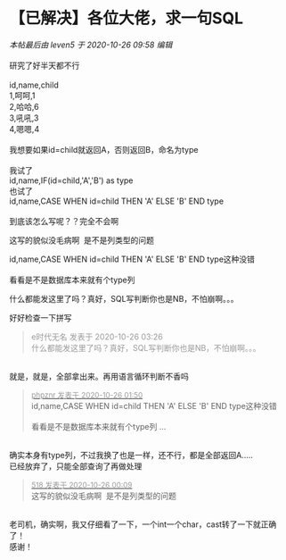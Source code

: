 # 【已解决】各位大佬，求一句SQL


<i class="pstatus"> 本帖最后由 leven5 于 2020-10-26 09:58 编辑 </i><br />
<br />
研究了好半天都不行<br />
<br />
id,name,child<br />
1,呵呵,1<br />
2,哈哈,6<br />
3,吼吼,3<br />
4,嗯嗯,4<br />
<br />
我想要如果id=child就返回A，否则返回B，命名为type<br />
<br />
我试了<br />
id,name,IF(id=child,'A','B') as type<br />
也试了<br />
id,name,CASE WHEN id=child THEN 'A' ELSE 'B' END type<br />
<br />
到底该怎么写呢？？完全不会啊<img src="static/image/smiley/yct/021.gif" smilieid="37" border="0" alt="" /> 

这写的貌似没毛病啊&nbsp;&nbsp;是不是列类型的问题<img src="static/image/smiley/yct/022.gif" smilieid="42" border="0" alt="" />

id,name,CASE WHEN id=child THEN 'A' ELSE 'B' END type这种没错<br />
<br />
看看是不是数据库本来就有个type列

什么都能发这里了吗？真好，SQL写判断你也是NB，不怕崩啊。。。

好好检查一下拼写

<div class="quote"><blockquote><font color="#999999">e时代无名 发表于 2020-10-26 03:26</font><br />
<font color="#999999">什么都能发这里了吗？真好，SQL写判断你也是NB，不怕崩啊。。。</font></blockquote></div><br />
就是，就是，全部拿出来。再用语言循环判断不香吗

<div class="quote"><blockquote><font size="2"><a href="https://www.hostloc.com/forum.php?mod=redirect&amp;goto=findpost&amp;pid=9352133&amp;ptid=758411" target="_blank"><font color="#999999">phpznr 发表于 2020-10-26 01:50</font></a></font><br />
id,name,CASE WHEN id=child THEN 'A' ELSE 'B' END type这种没错<br />
<br />
看看是不是数据库本来就有个type列 ...</blockquote></div><br />
确实本身有type列，不过我换了也是一样，还不行，都是全部返回A.....<br />
已经放弃了，只能全部查询了再做处理<img src="static/image/smiley/yct/021.gif" smilieid="37" border="0" alt="" />

<div class="quote"><blockquote><font size="2"><a href="https://www.hostloc.com/forum.php?mod=redirect&amp;goto=findpost&amp;pid=9351992&amp;ptid=758411" target="_blank"><font color="#999999">518 发表于 2020-10-26 00:09</font></a></font><br />
这写的貌似没毛病啊&nbsp;&nbsp;是不是列类型的问题</blockquote></div><br />
老司机，确实啊，我又仔细看了一下，一个int一个char，cast转了一下就正确了！<br />
感谢！<img src="static/image/smiley/yct/019.gif" smilieid="49" border="0" alt="" />
